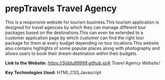 # prepTravels Travel Agency

This is a responsive website for tourism business.This tourism application is designed for travel agencies by which they can manage different tour packages based on the destinations.This can even be extended to a customer application page by which customer can find the right tour package for them at every budget depending on tour locations.This website also contains highlights of some popular places along with photography and allows users to book their dream destination within their budgets.

**Link to the Website:**  *https://Siddu99999.github.io/A Travel Agency Website/*

**Key Technologies Used:** HTML,CSS,Javascript
